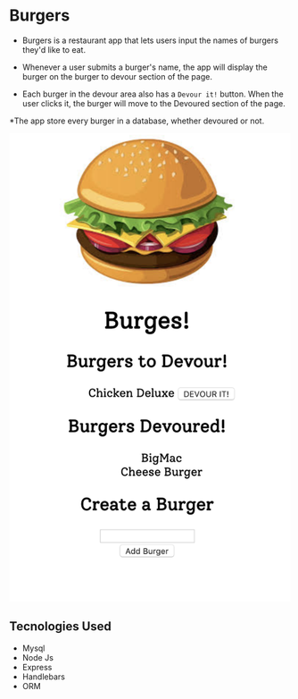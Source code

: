 # Burgers

* Burgers is a restaurant app that lets users input the names of burgers they'd like to eat.

* Whenever a user submits a burger's name, the app will display the burger on the burger to devour section of the page.

* Each burger in the devour area also has a `Devour it!` button. When the user clicks it, the burger will move to the Devoured section of the page.

*The app store every burger in a database, whether devoured or not.

![Home page](/public/assets/images/burgerapp.jpg)

## Tecnologies Used 

* Mysql 
* Node Js 
* Express
* Handlebars
* ORM